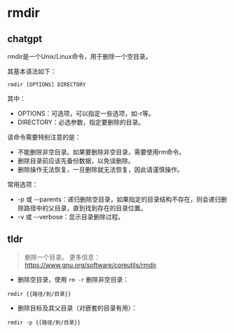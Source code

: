 # rmdir 
## chatgpt 
rmdir是一个Unix/Linux命令，用于删除一个空目录。

其基本语法如下：

```
rmdir [OPTIONS] DIRECTORY
```

其中：

- OPTIONS：可选项，可以指定一些选项，如-r等。
- DIRECTORY：必选参数，指定要删除的目录。

该命令需要特别注意的是：

- 不能删除非空目录。如果要删除非空目录，需要使用rm命令。
- 删除目录前应该先备份数据，以免误删除。
- 删除操作无法恢复，一旦删除就无法恢复，因此请谨慎操作。

常用选项：

- -p 或 --parents：递归删除空目录，如果指定的目录结构不存在，则会递归删除路径中的父目录，直到找到存在的目录位置。
- -v 或 --verbose：显示目录删除过程。 

## tldr 
 
> 删除一个目录。
> 更多信息：<https://www.gnu.org/software/coreutils/rmdir>.

- 删除空目录，使用 `rm -r` 删除非空目录：

`rmdir {{路径/到/目录}}`

- 删除目标及其父目录（对嵌套的目录有用）：

`rmdir -p {{路径/到/目录}}`
